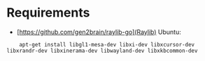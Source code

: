 # Requirements
- [https://github.com/gen2brain/raylib-go](Raylib) 
Ubuntu:
```
    apt-get install libgl1-mesa-dev libxi-dev libxcursor-dev libxrandr-dev libxinerama-dev libwayland-dev libxkbcommon-dev
```
